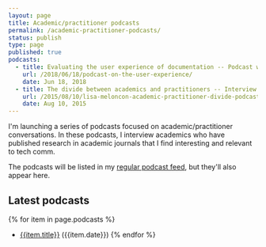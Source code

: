 ```yaml
---
layout: page
title: Academic/practitioner podcasts
permalink: /academic-practitioner-podcasts/
status: publish
type: page
published: true
podcasts:
  - title: Evaluating the user experience of documentation -- Podcast with Bob Watson
    url: /2018/06/18/podcast-on-the-user-experience/
    date: Jun 18, 2018
  - title: The divide between academics and practitioners -- Interview with Lisa Meloncon
    url: /2015/08/10/lisa-meloncon-academic-practitioner-divide-podcast/
    date: Aug 10, 2015
---
```


I'm launching a series of podcasts focused on academic/practitioner conversations. In these podcasts, I interview academics who have published research in academic journals that I find interesting and relevant to tech comm.

The podcasts will be listed in my [regular podcast feed](/category-podcasts/), but they'll also appear here.

## Latest podcasts

{% for item in page.podcasts %}
* [{{item.title}}]({{item.url}}) ({{item.date}})
{% endfor %}
